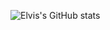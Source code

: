 ![Elvis's GitHub stats](https://github-readme-stats.vercel.app/api?username=elvishelvis&count_private=true)
